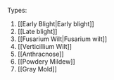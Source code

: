 
Types:
1. [[Early  Blight|Early blight]]
2. [[Late blight]]
3. [[Fusarium Wilt|Fusarium wilt]]
4. [[Verticillium Wilt]]
5. [[Anthracnose]]
6. [[Powdery Mildew]]
7. [[Gray Mold]]